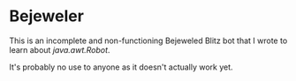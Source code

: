 Bejeweler
=========

This is an incomplete and non-functioning
Bejeweled Blitz bot that I wrote to learn
about *java.awt.Robot*.

It's probably no use to anyone as it doesn't
actually work yet.

